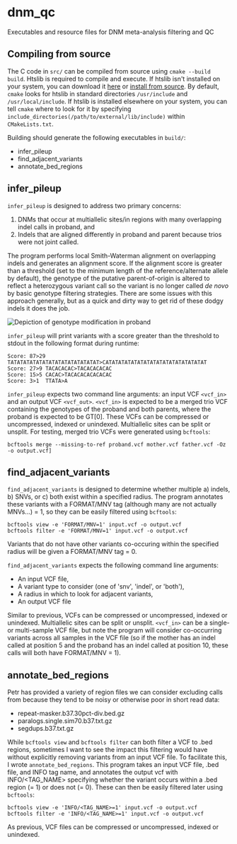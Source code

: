 # dnm_qc
Executables and resource files for DNM meta-analysis filtering and QC

## Compiling from source
The C code in `src/` can be compiled from source using `cmake --build build`. Htslib is required to compile and execute. If htslib isn't installed on your system, you can download it [here](https://www.htslib.org/download/) or [install from source](https://github.com/samtools/htslib). By default, `cmake` looks for htslib in standard directories `/usr/include` and `/usr/local/include`. If htslib is installed elsewhere on your system, you can tell `cmake` where to look for it by specifying `include_directories(/path/to/external/lib/include)` within `CMakeLists.txt`.

Building should generate the following executables in `build/`:
* infer_pileup
* find_adjacent_variants
* annotate_bed_regions

## infer_pileup
`infer_pileup` is designed to address two primary concerns: 
1. DNMs that occur at multiallelic sites/in regions with many overlapping indel calls in proband, and
2. Indels that are aligned differently in proband and parent because trios were not joint called.

The program performs local Smith-Waterman alignment on overlapping indels and generates an alignment score. If the alignment score is greater than a threshold (set to the minimum length of the reference/alternate allele by default), the genotype of the putative parent-of-origin is altered to reflect a heterozygous variant call so the variant is no longer called *de novo* by basic genotype filtering strategies. There are some issues with this approach generally, but as a quick and dirty way to get rid of these dodgy indels it does the job.

![Depiction of genotype modification in proband](https://i.imgur.com/R6IZds7.png)

`infer_pileup` will print variants with a score greater than the threshold to stdout in the following format during runtime:
```
Score: 87>29	TATATATATATATATATATATATATATAT>CATATATATATATATATATATATATATATATAT
Score: 27>9	TACACACAC>TACACACACAC
Score: 15>5	CACAC>TACACACACACACAC
Score: 3>1	TTATA>A
```

`infer_pileup` expects two command line arguments: an input VCF `<vcf_in>` and an output VCF `<vcf_out>`. `<vcf_in>` is expected to be a merged trio VCF containing the genotypes of the proband and both parents, where the proband is expected to be GT[0]. These VCFs can be compressed or uncompressed, indexed or unindexed. Multiallelic sites can be split or unsplit. For testing, merged trio VCFs were generated using `bcftools`:

```
bcftools merge --missing-to-ref proband.vcf mother.vcf father.vcf -Oz -o output.vcf]
```

## find_adjacent_variants

`find_adjacent_variants` is designed to determine whether multiple a) indels, b) SNVs, or c) both exist within a specified radius. The program annotates these variants with a FORMAT/MNV tag (although many are not actually MNVs...) = 1, so they can be easily filtered using `bcftools`:

```
bcftools view -e 'FORMAT/MNV=1' input.vcf -o output.vcf
bcftools filter -e 'FORMAT/MNV=1' input.vcf -o output.vcf
```
Variants that do not have other variants co-occuring within the specified radius will be given a FORMAT/MNV tag = 0.

`find_adjacent_variants` expects the following command line arguments:
* An input VCF file,
* A variant type to consider (one of 'snv', 'indel', or 'both'),
* A radius in which to look for adjacent variants,
* An output VCF file

Similar to previous, VCFs can be compressed or uncompressed, indexed or unindexed. Multiallelic sites can be split or unsplit. `<vcf_in>` can be a single- or multi-sample VCF file, but note the program will consider co-occurring variants across all samples in the VCF file (so if the mother has an indel called at position 5 and the proband has an indel called at position 10, these calls will both have FORMAT/MNV = 1).

## annotate_bed_regions

Petr has provided a variety of region files we can consider excluding calls from because they tend to be noisy or otherwise poor in short read data:
* repeat-masker.b37.30pct-div.bed.gz
* paralogs.single.sim70.b37.txt.gz
* segdups.b37.txt.gz

While `bcftools view` and `bcftools filter` can both filter a VCF to .bed regions, sometimes I want to see the impact this filtering would have without explicitly removing variants from an input VCF file. To facilitate this, I wrote `annotate_bed_regions`. This program takes an input VCF file, .bed file, and INFO tag name, and annotates the output vcf with INFO/<TAG_NAME> specifying whether the variant occurs within a .bed region (= 1) or does not (= 0). These can then be easily filtered later using `bcftools`:

```
bcftools view -e 'INFO/<TAG_NAME>=1' input.vcf -o output.vcf
bcftools filter -e 'INFO/<TAG_NAME>=1' input.vcf -o output.vcf
```
As previous, VCF files can be compressed or uncompressed, indexed or unindexed. 


